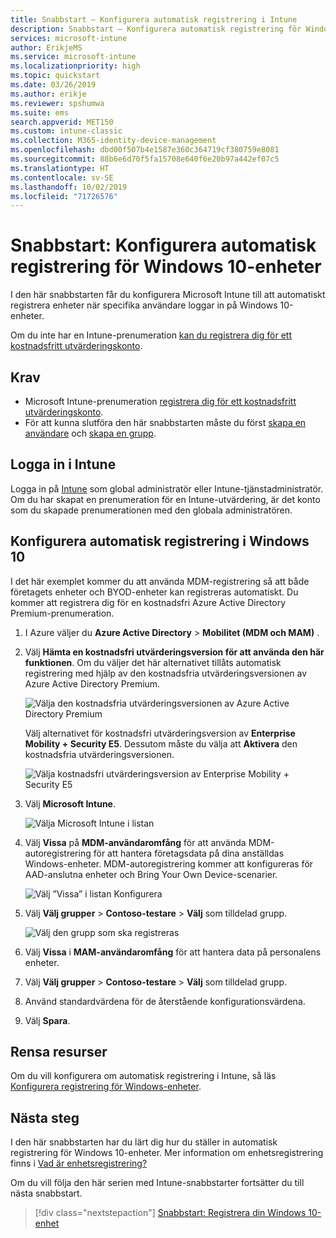 ```yaml
---
title: Snabbstart – Konfigurera automatisk registrering i Intune
description: Snabbstart – Konfigurera automatisk registrering för Windows 10-enheter i Intune.
services: microsoft-intune
author: ErikjeMS
ms.service: microsoft-intune
ms.localizationpriority: high
ms.topic: quickstart
ms.date: 03/26/2019
ms.author: erikje
ms.reviewer: spshumwa
ms.suite: ems
search.appverid: MET150
ms.custom: intune-classic
ms.collection: M365-identity-device-management
ms.openlocfilehash: dbd00f507b4e1587e360c364719cf380759e8081
ms.sourcegitcommit: 88b6e6d70f5fa15708e640f6e20b97a442ef07c5
ms.translationtype: HT
ms.contentlocale: sv-SE
ms.lasthandoff: 10/02/2019
ms.locfileid: "71726576"
---
```

# <a name="quickstart-set-up-automatic-enrollment-for-windows-10-devices"></a>Snabbstart: Konfigurera automatisk registrering för Windows 10-enheter

I den här snabbstarten får du konfigurera Microsoft Intune till att automatiskt registrera enheter när specifika användare loggar in på Windows 10-enheter.

Om du inte har en Intune-prenumeration [kan du registrera dig för ett kostnadsfritt utvärderingskonto](../fundamentals/free-trial-sign-up.md).

## <a name="prerequisites"></a>Krav

- Microsoft Intune-prenumeration [registrera dig för ett kostnadsfritt utvärderingskonto](../fundamentals/free-trial-sign-up.md).
- För att kunna slutföra den här snabbstarten måste du först [skapa en användare](../fundamentals/quickstart-create-user.md) och [skapa en grupp](../fundamentals/quickstart-create-group.md).

## <a name="sign-in-to-intune"></a>Logga in i Intune

Logga in på [Intune](https://aka.ms/intuneportal) som global administratör eller Intune-tjänstadministratör. Om du har skapat en prenumeration för en Intune-utvärdering, är det konto som du skapade prenumerationen med den globala administratören.

## <a name="set-up-windows-10-automatic-enrollment"></a>Konfigurera automatisk registrering i Windows 10

I det här exemplet kommer du att använda MDM-registrering så att både företagets enheter och BYOD-enheter kan registreras automatiskt. Du kommer att registrera dig för en kostnadsfri Azure Active Directory Premium-prenumeration.

1. I Azure väljer du **Azure Active Directory** > **Mobilitet (MDM och MAM)** .
2. Välj **Hämta en kostnadsfri utvärderingsversion för att använda den här funktionen**. Om du väljer det här alternativet tillåts automatisk registrering med hjälp av den kostnadsfria utvärderingsversionen av Azure Active Directory Premium. 

    ![Välja den kostnadsfria utvärderingsversionen av Azure Active Directory Premium](./media/quickstart-setup-auto-enrollment/quickstart-setup-auto-enrollment-01.png)

    Välj alternativet för kostnadsfri utvärderingsversion av **Enterprise Mobility + Security E5**. Dessutom måste du välja att **Aktivera** den kostnadsfria utvärderingsversionen.

    ![Välja kostnadsfri utvärderingsversion av Enterprise Mobility + Security E5](./media/quickstart-setup-auto-enrollment/quickstart-setup-auto-enrollment-02.png)

3. Välj **Microsoft Intune**. 

    ![Välja Microsoft Intune i listan](./media/quickstart-setup-auto-enrollment/quickstart-setup-auto-enrollment-03.png)

4. Välj **Vissa** på **MDM-användaromfång** för att använda MDM-autoregistrering för att hantera företagsdata på dina anställdas Windows-enheter. MDM-autoregistrering kommer att konfigureras för AAD-anslutna enheter och Bring Your Own Device-scenarier.

    ![Välj ”Vissa” i listan Konfigurera](./media/quickstart-setup-auto-enrollment/quickstart-setup-auto-enrollment-04.png)

5. Välj **Välj grupper** > **Contoso-testare** > **Välj** som tilldelad grupp.

    ![Välj den grupp som ska registreras](./media/quickstart-setup-auto-enrollment/quickstart-setup-auto-enrollment-05.png)

6. Välj **Vissa** i **MAM-användaromfång** för att hantera data på personalens enheter.
7. Välj **Välj grupper** > **Contoso-testare** > **Välj** som tilldelad grupp. 
8. Använd standardvärdena för de återstående konfigurationsvärdena.
9. Välj **Spara**.

## <a name="clean-up-resources"></a>Rensa resurser

Om du vill konfigurera om automatisk registrering i Intune, så läs [Konfigurera registrering för Windows-enheter](windows-enroll.md).

## <a name="next-steps"></a>Nästa steg

I den här snabbstarten har du lärt dig hur du ställer in automatisk registrering för Windows 10-enheter. Mer information om enhetsregistrering finns i [Vad är enhetsregistrering?](device-enrollment.md)

Om du vill följa den här serien med Intune-snabbstarter fortsätter du till nästa snabbstart.

> [!div class="nextstepaction"]
> [Snabbstart: Registrera din Windows 10-enhet](../quickstart-enroll-windows-device.md)

